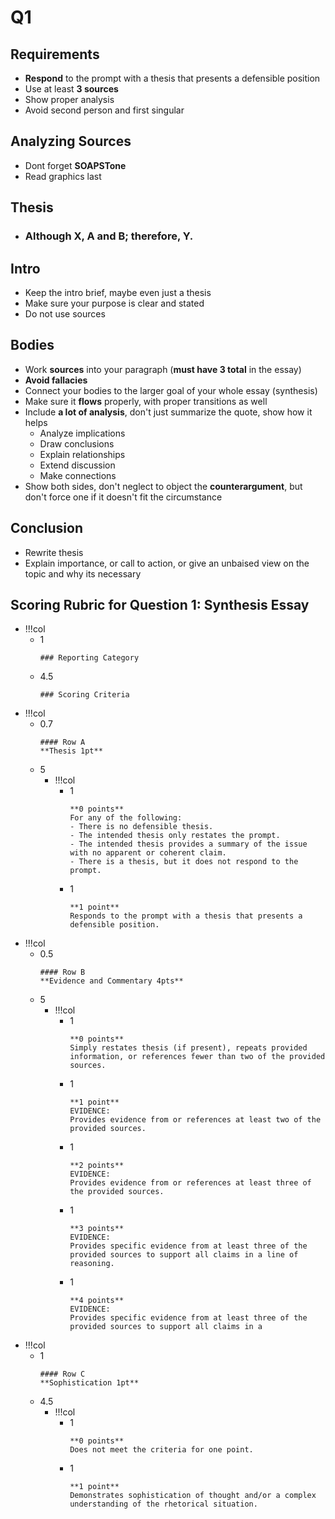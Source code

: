 # Q1
## Requirements
- **Respond** to the prompt with a thesis that presents a defensible position
- Use at least **3 sources**
- Show proper analysis
- Avoid second person and first singular

## Analyzing Sources
- Dont forget **SOAPSTone**
- Read graphics last

## Thesis
- ### Although **X**, **A** and **B**; therefore, **Y**.

## Intro
- Keep the intro brief, maybe even just a thesis
- Make sure your purpose is clear and stated
- Do not use sources

## Bodies
- Work **sources** into your paragraph (**must have 3 total** in the essay)
- **Avoid fallacies**
- Connect your bodies to the larger goal of your whole essay (synthesis)
- Make sure it **flows** properly, with proper transitions as well
- Include **a lot of analysis**, don't just summarize the quote, show how it helps
	- Analyze implications
	- Draw conclusions
	- Explain relationships
	- Extend discussion
	- Make connections 
- Show both sides, don't neglect to object the **counterargument**, but don't force one if it doesn't fit the circumstance

## Conclusion
- Rewrite thesis
- Explain importance, or call to action, or give an unbaised view on the topic and why its necessary

## Scoring Rubric for Question 1: Synthesis Essay
- !!!col
	- 1
		```col-md
		### Reporting Category
		```
	- 4.5
		```col-md
		### Scoring Criteria
		```
- !!!col
	- 0.7
		```col-md
		#### Row A
		**Thesis 1pt**
		```
	- 5
		- !!!col
			- 1
				```col-md
				**0 points**
				For any of the following:
				- There is no defensible thesis.
				- The intended thesis only restates the prompt.
				- The intended thesis provides a summary of the issue with no apparent or coherent claim.
				- There is a thesis, but it does not respond to the prompt.
				```
			- 1
				```col-md
				**1 point**
				Responds to the prompt with a thesis that presents a defensible position.
				```
- !!!col
	- 0.5
		```col-md
		#### Row B
		**Evidence and Commentary 4pts**
		```
	- 5
		- !!!col
			- 1
				```col-md
				**0 points**
				Simply restates thesis (if present), repeats provided information, or references fewer than two of the provided sources.
				```
			- 1
				```col-md
				**1 point**
				EVIDENCE:
				Provides evidence from or references at least two of the provided sources.
				```
			- 1
				```col-md
				**2 points**
				EVIDENCE:
				Provides evidence from or references at least three of the provided sources.
				```
			- 1
				```col-md
				**3 points**
				EVIDENCE:
				Provides specific evidence from at least three of the provided sources to support all claims in a line of reasoning.
				```
			- 1
				```col-md
				**4 points**
				EVIDENCE:
				Provides specific evidence from at least three of the provided sources to support all claims in a
				```
- !!!col
	- 1
		```col-md
		#### Row C
		**Sophistication 1pt**
		```
	- 4.5
		- !!!col
			- 1
				```col-md
				**0 points**
				Does not meet the criteria for one point.
				```
			- 1
				```col-md
				**1 point**
				Demonstrates sophistication of thought and/or a complex understanding of the rhetorical situation.
				```